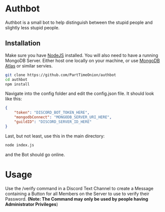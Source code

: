 # Authbot
Authbot is a small bot to help distinguish between the stupid people and slightly less stupid people.

## Installation
Make sure you have [NodeJS](https://nodejs.org/en/) installed.
You will also need to have a running MongoDB Server.
Either host one locally on your machine, or use [MongoDB Atlas](https://www.mongodb.com/atlas) or similar servies.

```bash
git clone https://github.com/PartTimeOnion/authbot
cd authbot
npm install
```

Navigate into the config folder and edit the config.json file.
It should look like this:
```json
{
    "token": "DISCORD_BOT_TOKEN_HERE",
    "mongodbConnect": "MONGODB_SERVER_URI_HERE",
    "guildID": "DISCORD_SERVER_ID_HERE"
}
```

Last, but not least, use this in the main directory:

```bash
node index.js
```

and the Bot should go online.

# Usage
Use the /verify command in a Discord Text Channel to create a Message containing a Button for all Members on the Server to use to verify their Password.
**(Note: The Command may only be used by people having Administrator Privileges**)